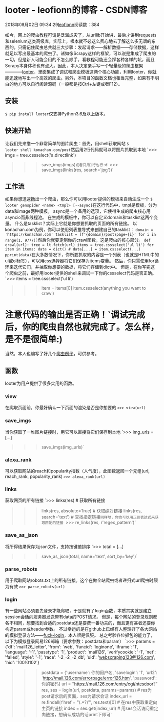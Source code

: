 
# looter - leofionn的博客 - CSDN博客


2018年08月02日 09:34:29[leofionn](https://me.csdn.net/qq_36142114)阅读数：384


如今，网上的爬虫教程可谓是泛滥成灾了，从urllib开始讲，最后才讲到requests和selenium这类高级库，实际上，根本就不必这么费心地去了解这么多无谓的东西的。只需记住爬虫总共就三大步骤：发起请求——解析数据——存储数据，这样就足以写出最基本的爬虫了。诸如像Scrapy这样的框架，可以说是集成了爬虫的一切，但是新人可能会用的不怎么顺手，看教程可能还会踩各种各样的坑，而且Scrapy本身体积也有点大。因此，本人决定亲手写一个轻量级的爬虫框架————[looter](https://github.com/alphardex/looter)，里面集成了调试和爬虫模板这两个核心功能，利用looter，你就能迅速地写出一个高效的爬虫。另外，本项目的函数文档也相当完整，如果有不明白的地方可以自行阅读源码（一般都是按Ctrl+左键或者F12）。
## 安装
`$ pip install looter`仅支持Python3.6及以上版本。
## 快速开始
让我们先来撸一个非常简单的图片爬虫：首先，用shell获取网站
`$ looter shell konachan.com/post`然后用2行代码就可以将图片抓取到本地
`>>> imgs = tree.cssselect('a.directlink')
>>> save_imgs(imgs)`或者只用1行也行:d
`>>> save_imgs(links(res, search='jpg'))`
## 工作流
如果你想迅速撸出一个爬虫，那么你可以用looter提供的模板来自动生成一个
`$ looter genspider <name> <tmpl> [--async]`在这行代码中，tmpl是模板，分为data和image两种模板。
async是一个备用的选项，它使得生成的爬虫核心用asyncio而非线程池。
在生成的模板中，你可以自定义domain和tasklist这两个变量。
什么是tasklist？实际上它就是你想要抓取的页面的所有链接。
以konachan.com为例，你可以使用列表推导式来创建自己的tasklist：
`domain = 'https://konachan.com'
tasklist = [f'{domain}/post?page={i}' for i in range(1, 9777)]`然后你就要定制你的crawl函数，这是爬虫的核心部分。
`def crawl(url):
    tree = lt.fetch(url)
    items = tree.cssselect('ul li')
    for item in items:
        data = dict()
        # data[...] = item.cssselect(...)
        pprint(data)`在大多数情况下，你所要抓取的内容是一个列表（也就是HTML中的ul或ol标签），可以用css选择器将它们保存为items变量。
然后，你只需使用for循环来迭代它们，并抽取你想要的数据，将它们存储到dict中。
但是，在你写完这个爬虫之前，最好用looter提供的shell来调试一下你的cssselect代码是否正确。
`>>> items = tree.cssselect('ul li')
>>> item = items[0]
>>> item.cssselect(anything you want to crawl)
# 注意代码的输出是否正确！`调试完成后，你的爬虫自然也就完成了。怎么样，是不是很简单:)
当然，本人也编写了好几个[爬虫例子](https://github.com/alphardex/looter/tree/master/looter/examples)，可供参考。
## 函数
looter为用户提供了很多实用的函数。
### view
在爬取页面前，你最好确认一下页面的渲染是否是你想要的
`>>> view(url)`
### save_imgs
当你获取了一堆图片链接时，用它可以直接将它们保存到本地
`>>> img_urls = [...]
>>> save_imgs(img_urls)`
### alexa_rank
可以获取网站的reach和popularity指数（人气度），此函数返回一个元组(url, reach_rank, popularity_rank)
`>>> alexa_rank(url)`
### links
获取网页的所有链接
`>>> links(res)                  # 获取所有链接
>>> links(res, absolute=True)   # 获取绝对链接
>>> links(res, search='text')   # 查找指定链接`同样地，你也可以用正则表达式来获取匹配的链接
`>>> re_links(res, r'regex_pattern')`
### save_as_json
将所得结果保存为json文件，支持按键值排序
`>>> total = [...]
>>> save_as_json(total, name='text', sort_by='key')`
### parse_robots
用于爬取网站robots.txt上的所有链接。这个在做全站爬虫或者递归式url爬虫时颇为有效
`>>> parse_robots(url)`
### login
有一些网站必须要先登录才能爬取，于是就有了login函数，本质其实就是建立session会话向服务器发送带有data的POST请求。
但是，每个网站的登录规则都各不相同，想要找到合适的postdata还是要费一番功夫的，而且更有甚者还要你构造param或header参数。
不过幸运的是在github上已经有人整理好了各大网站的模拟登录方法——[fuck-login](https://github.com/xchaoinfo/fuck-login)，本人很是佩服。
总之考验各位抓包的能力了，以下为模拟登录网易126邮箱（要求参数：postdata和param）
`>>> params = {'df': 'mail126_letter', 'from': 'web', 'funcid': 'loginone', 'iframe': '1', 'language': '-1', 'passtype': '1', 'product': 'mail126',
 'verifycookie': '-1', 'net': 'failed', 'style': '-1', 'race': '-2_-2_-2_db', 'uid': 'webscraping123@126.com', 'hid': '10010102'}
>>> postdata = {'username': 你的用户名, 'savelogin': '1', 'url2': 'http://mail.126.com/errorpage/error126.htm', 'password': 你的密码}
>>> url = "https://mail.126.com/entry/cgi/ntesdoor?"
>>> res, ses = login(url, postdata, params=params) # res为post请求后的页面，ses为请求会话
>>> index_url = re.findall(r'href = "(.*?)"', res.text)[0] # 在res中获取重定向主页的链接
>>> index = ses.get(index_url) # 用ses会话访问重定向链接，想确认成功的话print下即可`

